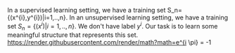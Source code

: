 In a supervised learning setting, we have a training set S_n=\{(x^{i},y^{i})|i=1,..,n\}.
In an unsupervised learning setting, we have a training set $S_n=\{(x^{i})|i=1,..,n\}$. We don't have label $y^i$. Our task is to learn some meaningful structure that represents this set.
https://render.githubusercontent.com/render/math?math=e^{i \pi} = -1
